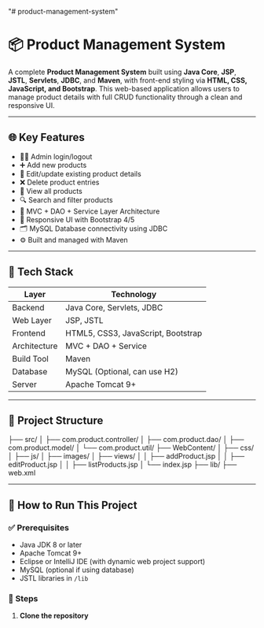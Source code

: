 "# product-management-system" 
# 📦 Product Management System

A complete **Product Management System** built using **Java Core**, **JSP**, **JSTL**, **Servlets**, **JDBC**, and **Maven**, with front-end styling via **HTML, CSS, JavaScript, and Bootstrap**. This web-based application allows users to manage product details with full CRUD functionality through a clean and responsive UI.

---

## 🌐 Key Features

- 🧑‍💼 Admin login/logout
- ➕ Add new products
- 📝 Edit/update existing product details
- ❌ Delete product entries
- 📃 View all products
- 🔍 Search and filter products
- 📁 MVC + DAO + Service Layer Architecture
- 💅 Responsive UI with Bootstrap 4/5
- 🗂️ MySQL Database connectivity using JDBC
- ⚙️ Built and managed with Maven

---

## 🧰 Tech Stack

| Layer      | Technology                     |
|------------|--------------------------------|
| Backend    | Java Core, Servlets, JDBC      |
| Web Layer  | JSP, JSTL                      |
| Frontend   | HTML5, CSS3, JavaScript, Bootstrap |
| Architecture | MVC + DAO + Service          |
| Build Tool | Maven                          |
| Database   | MySQL (Optional, can use H2)   |
| Server     | Apache Tomcat 9+               |

---

## 📁 Project Structure
├── src/
│   ├── com.product.controller/
│   ├── com.product.dao/
│   ├── com.product.model/
│   └── com.product.util/
├── WebContent/
│   ├── css/
│   ├── js/
│   ├── images/
│   ├── views/
│   │   ├── addProduct.jsp
│   │   ├── editProduct.jsp
│   │   ├── listProducts.jsp
│   └── index.jsp
├── lib/
├── web.xml


---

## 🧪 How to Run This Project

### ✅ Prerequisites

- Java JDK 8 or later
- Apache Tomcat 9+
- Eclipse or IntelliJ IDE (with dynamic web project support)
- MySQL (optional if using database)
- JSTL libraries in `/lib`

### 🔧 Steps

1. **Clone the repository**  
   ```bash
  



